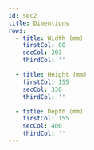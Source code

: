 ```yaml
---
id: sec2
title: Dimentions
rows:
  - title: Width (mm)
    firstCol: 80
    secCol: 203
    thirdCol: ''

  - title: Height (mm)
    firstCol: 155
    secCol: 330
    thirdCol: ''

  - title: Depth (mm)
    firstCol: 155
    secCol: 400
    thirdCol: ''
---
```

